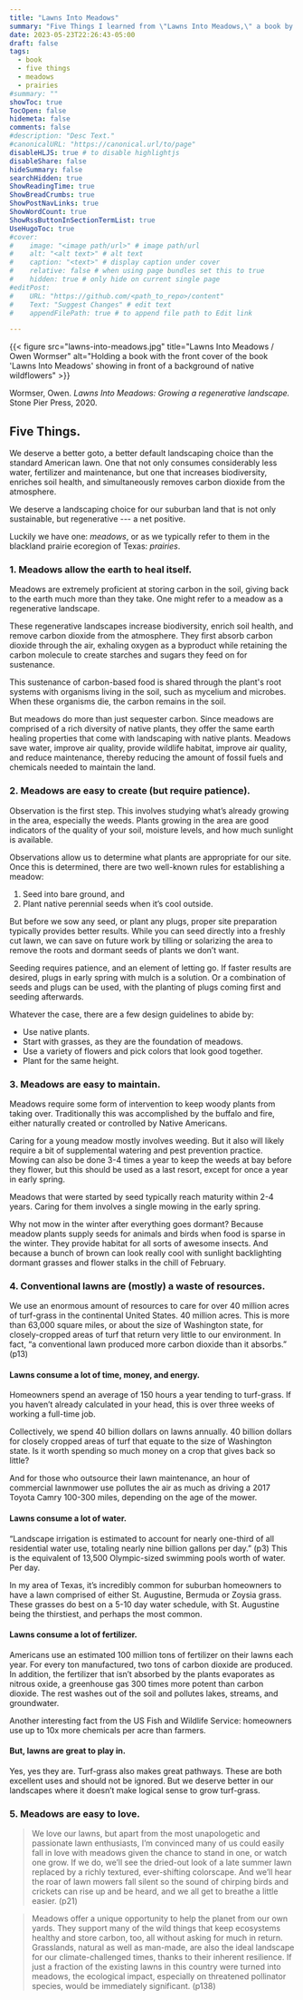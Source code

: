 ```yaml
---
title: "Lawns Into Meadows"
summary: "Five Things I learned from \"Lawns Into Meadows,\" a book by Owen Wormser about how to convert lawns into a regenerative meadow landscapes."
date: 2023-05-23T22:26:43-05:00
draft: false
tags:
  - book
  - five things
  - meadows
  - prairies
#summary: ""
showToc: true
TocOpen: false
hidemeta: false
comments: false
#description: "Desc Text."
#canonicalURL: "https://canonical.url/to/page"
disableHLJS: true # to disable highlightjs
disableShare: false
hideSummary: false
searchHidden: true
ShowReadingTime: true
ShowBreadCrumbs: true
ShowPostNavLinks: true
ShowWordCount: true
ShowRssButtonInSectionTermList: true
UseHugoToc: true
#cover:
#    image: "<image path/url>" # image path/url
#    alt: "<alt text>" # alt text
#    caption: "<text>" # display caption under cover
#    relative: false # when using page bundles set this to true
#    hidden: true # only hide on current single page
#editPost:
#    URL: "https://github.com/<path_to_repo>/content"
#    Text: "Suggest Changes" # edit text
#    appendFilePath: true # to append file path to Edit link

---
```


{{< figure src="lawns-into-meadows.jpg" title="Lawns Into Meadows / Owen Wormser" alt="Holding a book with the front cover of the book 'Lawns Into Meadows' showing in front of a background of native wildflowers" >}}

Wormser, Owen. *Lawns Into Meadows: Growing a regenerative landscape.* Stone Pier Press, 2020.

## Five Things.

We deserve a better goto, a better default landscaping choice than the standard American lawn. One that not only consumes considerably less water, fertilizer and maintenance, but one that increases biodiversity, enriches soil health, and simultaneously removes carbon dioxide from the atmosphere.

We deserve a landscaping choice for our suburban land that is not only sustainable, but regenerative --- a net positive.

Luckily we have one: *meadows*, or as we typically refer to them in the blackland prairie ecoregion of Texas: *prairies*.

### 1. Meadows allow the earth to heal itself.
Meadows are extremely proficient at storing carbon in the soil, giving back to the earth much more than they take. One might refer to a meadow as a regenerative landscape.

These regenerative landscapes increase biodiversity, enrich soil health, and remove carbon dioxide from the atmosphere. They first absorb carbon dioxide through the air, exhaling oxygen as a byproduct while retaining the carbon molecule to create starches and sugars they feed on for sustenance.

This sustenance of carbon-based food is shared through the plant's root systems with organisms living in the soil, such as mycelium and microbes. When these organisms die, the carbon remains in the soil.

But meadows do more than just sequester carbon. Since meadows are comprised of a rich diversity of native plants, they offer the same earth healing properties that come with landscaping with native plants. Meadows save water, improve air quality, provide wildlife habitat, improve air quality, and reduce maintenance, thereby reducing the amount of fossil fuels and chemicals needed to maintain the land.

### 2. Meadows are easy to create (but require patience).
Observation is the first step. This involves studying what’s already growing in the area, especially the weeds. Plants growing in the area are good indicators of the quality of your soil, moisture levels, and how much sunlight is available.

Observations allow us to determine what plants are appropriate for our site. Once this is determined, there are two well-known rules for establishing a meadow:
1. Seed into bare ground, and
2. Plant native perennial seeds when it’s cool outside.

But before we sow any seed, or plant any plugs, proper site preparation typically provides better results. While you can seed directly into a freshly cut lawn, we can save on future work by tilling or solarizing the area to remove the roots and dormant seeds of plants we don’t want.

Seeding requires patience, and an element of letting go. If faster results are desired, plugs in early spring with mulch is a solution. Or a combination of seeds and plugs can be used, with the planting of plugs coming first and seeding afterwards.

Whatever the case, there are a few design guidelines to abide by:
- Use native plants.
- Start with grasses, as they are the foundation of meadows.
- Use a variety of flowers and pick colors that look good together.
- Plant for the same height.
 
### 3. Meadows are easy to maintain.
Meadows require some form of intervention to keep woody plants from taking over. Traditionally this was accomplished by the buffalo and fire, either naturally created or controlled by Native Americans.

Caring for a young meadow mostly involves weeding. But it also will likely require a bit of supplemental watering and pest prevention practice. Mowing can also be done 3-4 times a year to keep the weeds at bay before they flower, but this should be used as a last resort, except for once a year in early spring.

Meadows that were started by seed typically reach maturity within 2-4 years. Caring for them involves a single mowing in the early spring.

Why not mow in the winter after everything goes dormant? Because meadow plants supply seeds for animals and birds when food is sparse in the winter. They provide habitat for all sorts of awesome insects. And because a bunch of brown can look really cool with sunlight backlighting dormant grasses and flower stalks in the chill of February.

### 4. Conventional lawns are (mostly) a waste of resources.
We use an enormous amount of resources to care for over 40 million acres of turf-grass in the continental United States. 40 million acres. This is more than 63,000 square miles, or about the size of Washington state, for closely-cropped areas of turf that return very little to our environment. In fact, “a conventional lawn produced more carbon dioxide than it absorbs.” (p13)

#### Lawns consume a lot of time, money, and energy.
Homeowners spend an average of 150 hours a year tending to turf-grass. If you haven’t already calculated in your head, this is over three weeks of working a full-time job.

Collectively, we spend 40 billion dollars on lawns annually. 40 billion dollars for closely cropped areas of turf that equate to the size of Washington state. Is it worth spending so much money on a crop that gives back so little?

And for those who outsource their lawn maintenance, an hour of commercial lawnmower use pollutes the air as much as driving a 2017 Toyota Camry 100-300 miles, depending on the age of the mower.

#### Lawns consume a lot of water.
“Landscape irrigation is estimated to account for nearly one-third of all residential water use, totaling nearly nine billion gallons per day.” (p3) This is the equivalent of 13,500 Olympic-sized swimming pools worth of water. Per day.

In my area of Texas, it’s incredibly common for suburban homeowners to have a lawn comprised of either St. Augustine, Bermuda or Zoysia grass. These grasses do best on a 5-10 day water schedule, with St. Augustine being the thirstiest, and perhaps the most common.

#### Lawns consume a lot of fertilizer.
Americans use an estimated 100 million tons of fertilizer on their lawns each year. For every ton manufactured, two tons of carbon dioxide are produced. In addition, the fertilizer that isn’t absorbed by the plants evaporates as nitrous oxide, a greenhouse gas 300 times more potent than carbon dioxide. The rest washes out of the soil and pollutes lakes, streams, and groundwater.

Another interesting fact from the US Fish and Wildlife Service: homeowners use up to 10x more chemicals per acre than farmers.

#### But, lawns are great to play in.
Yes, yes they are. Turf-grass also makes great pathways. These are both excellent uses and should not be ignored. But we deserve better in our landscapes where it doesn’t make logical sense to grow turf-grass.

### 5. Meadows are easy to love.
> We love our lawns, but apart from the most unapologetic and passionate lawn enthusiasts, I’m convinced many of us could easily fall in love with meadows given the chance to stand in one, or watch one grow. If we do, we’ll see the dried-out look of a late summer lawn replaced by a richly textured, ever-shifting colorscape. And we’ll hear the roar of lawn mowers fall silent so the sound of chirping birds and crickets can rise up and be heard, and we all get to breathe a little easier. (p21) 

> Meadows offer a unique opportunity to help the planet from our own yards. They support many of the wild things that keep ecosystems healthy and store carbon, too, all without asking for much in return. Grasslands, natural as well as man-made, are also the ideal landscape for our climate-challenged times, thanks to their inherent resilience. If just a fraction of the existing lawns in this country were turned into meadows, the ecological impact, especially on threatened pollinator species, would be immediately significant. (p138)